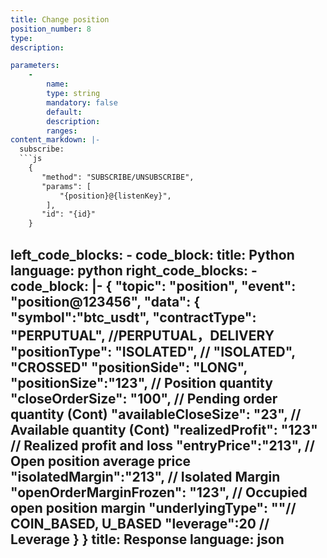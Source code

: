 ```yaml
---
title: Change position
position_number: 8
type:
description: 

parameters:
    -
        name:
        type: string
        mandatory: false
        default:
        description:
        ranges:
content_markdown: |-
  subscribe:
  ```js
    {
       "method": "SUBSCRIBE/UNSUBSCRIBE",
       "params": [
           "{position}@{listenKey}",
        ],
       "id": "{id}"
    }
  ```

left_code_blocks:
    -
        code_block:
        title: Python
        language: python
right_code_blocks:
    -
        code_block: |-
            {
                "topic": "position", 
                "event": "position@123456", 
                "data": {
                       "symbol":"btc_usdt",
                       "contractType": "PERPUTUAL", //PERPUTUAL，DELIVERY
                       "positionType": "ISOLATED",  // "ISOLATED", "CROSSED"
                       "positionSide": "LONG",
                       "positionSize":"123",  // Position quantity
                       "closeOrderSize": "100",  //  Pending order quantity (Cont)
                       "availableCloseSize": "23",  //  Available quantity (Cont)
                       "realizedProfit": "123"   //  Realized profit and loss
                       "entryPrice":"213",   //  Open position average price
                       "isolatedMargin":"213",  //  Isolated Margin
                       "openOrderMarginFrozen": "123", //  Occupied open position margin
                       "underlyingType": ""// COIN_BASED, U_BASED
                       "leverage":20  // Leverage
                   }
            }
        title: Response
        language: json
---
```

